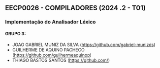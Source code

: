 ## EECP0026 - COMPILADORES (2024 .2 - T01)
### Implementação do Analisador Léxico
#### GRUPO 3:
* JOAO GABRIEL MUNIZ DA SILVA (https://github.com/gabriel-munizds)
* GUILHERME DE AQUINO PACHECO (https://github.com/guilhermeaquinop)
* THIAGO BASTOS SANTOS (https://github.com/)